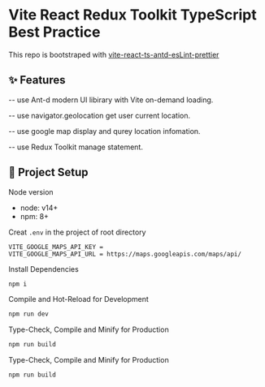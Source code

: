 # Vite React Redux Toolkit TypeScript Best Practice

This repo is bootstraped with [vite-react-ts-antd-esLint-prettier](https://github.com/Malaaaa/vite-react-ts-antd-esLint-prettier)

## ✨ Features

-- use Ant-d modern UI libirary with Vite on-demand loading.

-- use navigator.geolocation get user current location.

-- use google map display and qurey location infomation.

-- use Redux Toolkit manage statement.

## 💄 Project Setup

Node version

- node: v14+
- npm: 8+

Creat `.env` in the project of root directory

```.env
VITE_GOOGLE_MAPS_API_KEY = 
VITE_GOOGLE_MAPS_API_URL = https://maps.googleapis.com/maps/api/
```

Install Dependencies

```bash
npm i
```

Compile and Hot-Reload for Development

```bash
npm run dev
```

Type-Check, Compile and Minify for Production

```bash
npm run build
```

Type-Check, Compile and Minify for Production

```bash
npm run build
```
